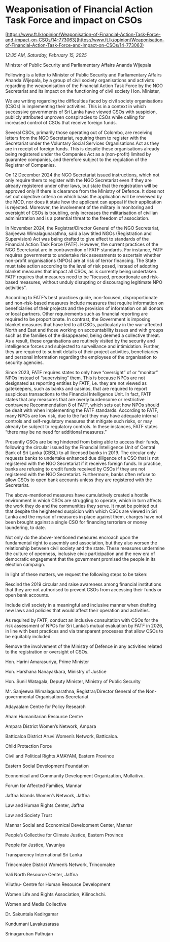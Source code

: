 # Weaponisation of Financial Action Task Force and impact on CSOs

[https://www.ft.lk/opinion/Weaponisation-of-Financial-Action-Task-Force-and-impact-on-CSOs/14-773063](https://www.ft.lk/opinion/Weaponisation-of-Financial-Action-Task-Force-and-impact-on-CSOs/14-773063)

*12:35 AM, Saturday, February 15, 2025*

Minister of Public Security and Parliamentary Affairs Ananda Wijepala

Following is a letter to Minister of Public Security and Parliamentary Affairs Ananda Wijepala, by a group of civil society organisations and activists regarding the weaponisation of the Financial Action Task Force by the NGO Secretariat and its impact on the functioning of civil society Hon. Minister,

We are writing regarding the difficulties faced by civil society organisations (CSOs) in implementing their activities. This is in a context in which successive governments of Sri Lanka have viewed CSOs with suspicion, publicly attributed unproven conspiracies to CSOs while calling for increased control of CSOs that receive foreign funds.

Several CSOs, primarily those operating out of Colombo, are receiving letters from the NGO Secretariat, requiring them to register with the Secretariat under the Voluntary Social Services Organisations Act as they are in receipt of foreign funds. This is despite these organisations already being registered under the Companies Act as a (non-profit) limited by guarantee companies, and therefore subject to the regulation of the Registrar of Companies.

On 12 December 2024 the NGO Secretariat issued instructions, which not only require them to register with the NGO Secretariat even if they are already registered under other laws, but state that the registration will be approved only if there is clearance from the Ministry of Defence. It does not set out objective criteria on which basis the application will be reviewed by the MOD, nor does it state how the applicant can appeal if their application is rejected. Moreover, the involvement of the military in monitoring and oversight of CSOs is troubling, only increases the militarisation of civilian administration and is a potential threat to the freedom of association.

In November 2024, the Registrar/Director General of the NGO Secretariat, Sanjeewa Wimalagunarathna, said a law titled NGOs (Registration and Supervision) Act was being drafted to give effect to standards of the Financial Action Task Force (FATF). However, the current practices of the NGO Secretariat are in contravention of FATF standards. For instance, FATF requires governments to undertake risk assessments to ascertain whether non-profit organisations (NPOs) are at risk of terror financing. The State must take action according to the level of risk posed, instead of adopting blanket measures that impact all CSOs, as is currently being undertaken. FATF requires that measures need to be “focused, proportionate and risk-based measures, without unduly disrupting or discouraging legitimate NPO activities”.

According to FATF’s best practices guide, non-focused, disproportionate and non-risk-based measures include measures that require information on beneficiaries of their projects and the provision of information on all donors or local partners. Other requirements such as financial reporting are required to be proportionate. In contrast, the Government is imposing blanket measures that have led to all CSOs, particularly in the war-affected North and East and those working on accountability issues and with groups such as the families of the disappeared, being deemed a collective threat. As a result, these organisations are routinely visited by the security and intelligence forces and subjected to surveillance and intimidation. Further, they are required to submit details of their project activities, beneficiaries and personal information regarding the employees of the organisation to security agencies.

Since 2023, FATF requires states to only have “oversight” of or “monitor” NPOs instead of “supervising” them. This is because NPOs are not designated as reporting entities by FATF, i.e. they are not viewed as gatekeepers, such as banks and casinos, that are required to report suspicious transactions to the Financial Intelligence Unit. In fact, FATF states that any measures that are overly burdensome or restrictive contravene Recommendation 8 of FATF, which sets out how NPOs should be dealt with when implementing the FATF standards. According to FATF, many NPOs are low risk, due to the fact they may have adequate internal controls and self-regulatory measures that mitigate such risks, or may already be subject to regulatory controls. In these instances, FATF states “there may be no need for additional measures.”

Presently CSOs are being hindered from being able to access their funds, following the circular issued by the Financial Intelligence Unit of Central Bank of Sri Lanka (CBSL) to all licensed banks in 2019. The circular only requests banks to undertake enhanced due diligence of a CSO that is not registered with the NGO Secretariat if it receives foreign funds. In practice, banks are refusing to credit funds received by CSOs if they are not registered with the NGO Secretariat. Furthermore, banks often refuse to allow CSOs to open bank accounts unless they are registered with the Secretariat.

The above-mentioned measures have cumulatively created a hostile environment in which CSOs are struggling to operate, which in turn affects the work they do and the communities they serve. It must be pointed out that despite the heightened suspicion with which CSOs are viewed in Sri Lanka and the myriad of measures in place against them, charges have not been brought against a single CSO for financing terrorism or money laundering, to date.

Not only do the above-mentioned measures encroach upon the fundamental right to assembly and association, but they also worsen the relationship between civil society and the state. These measures undermine the culture of openness, inclusive civic participation and the new era of democratic engagement that the government promised the people in its election campaign.

In light of these matters, we request the following steps to be taken:

Rescind the 2019 circular and raise awareness among financial institutions that they are not authorised to prevent CSOs from accessing their funds or open bank accounts.

Include civil society in a meaningful and inclusive manner when drafting new laws and policies that would affect their operation and activities.

As required by FATF, conduct an inclusive consultation with CSOs for the risk assessment of NPOs for Sri Lanka’s mutual evaluation by FATF in 2026, in line with best practices and via transparent processes that allow CSOs to be equitably included.

Remove the involvement of the Ministry of Defence in any activities related to the registration or oversight of CSOs.

Hon. Harini Amarasuriya, Prime Minister

Hon. Harshana Nanayakkara, Ministry of Justice

Hon. Sunil Watagala, Deputy Minister, Ministry of Public Security

Mr. Sanjeewa Wimalagunarathna, Registrar/Director General of the Non-governmental Organisations Secretariat

Adayaalam Centre for Policy Research

Aham Humanitarian Resource Centre

Ampara District Women’s Network, Ampara

Batticaloa District Aruvi Women’s Network, Batticaloa.

Child Protection Force

Civil and Political Rights AMAYAM, Eastern Province

Eastern Social Development Foundation

Economical and Community Development Organization, Mullaitivu.

Forum for Affected Families, Mannar

Jaffna Islands Women’s Network, Jaffna

Law and Human Rights Center, Jaffna

Law and Society Trust

Mannar Social and Economical Development Center, Mannar

People’s Collective for Climate Justice, Eastern Province

People for Justice, Vavuniya

Transparency International Sri Lanka

Trincomalee District Women’s Network, Trincomalee

Vali North Resource Center, Jaffna

Viluthu- Centre for Human Resource Development

Women Life and Rights Association, Kilinochchi.

Women and Media Collective

Dr. Sakuntala Kadirgamar

Kundumani Lavakusarasa

Srinagaruban Pathujan

